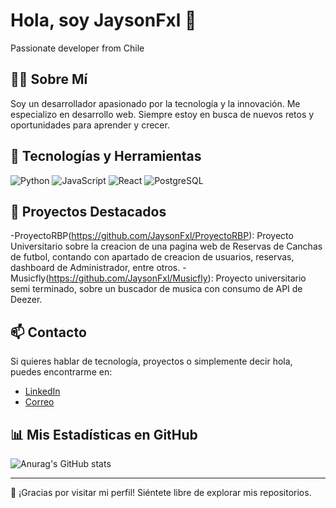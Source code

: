# Hola, soy JaysonFxl 👋
Passionate developer from Chile

## 🙋‍♂️ Sobre Mí

Soy un desarrollador apasionado por la tecnología y la innovación. Me especializo en desarrollo web. 
Siempre estoy en busca de nuevos retos y oportunidades para aprender y crecer.

## 🔧 Tecnologías y Herramientas
![Python](https://img.shields.io/badge/-Python-3776AB?style=flat-square&logo=python&logoColor=white)
![JavaScript](https://static.vecteezy.com/system/resources/previews/027/127/463/original/javascript-logo-javascript-icon-transparent-free-png.png)
![React](https://img.shields.io/badge/-React-61DAFB?style=flat-square&logo=react&logoColor=black)
![PostgreSQL](https://img.shields.io/badge/-PostgreSQL-336791?style=flat-square&logo=postgresql&logoColor=white)

## 🌟 Proyectos Destacados
-ProyectoRBP(https://github.com/JaysonFxl/ProyectoRBP): Proyecto Universitario sobre la creacion de una pagina web de Reservas de Canchas de futbol, contando con apartado de creacion de usuarios, reservas, dashboard de Administrador, entre otros.
-Musicfly(https://github.com/JaysonFxl/Musicfly): Proyecto universitario semi terminado, sobre un buscador de musica con consumo de API de Deezer.

## 📫 Contacto

Si quieres hablar de tecnología, proyectos o simplemente decir hola, puedes encontrarme en:

- [LinkedIn](https://www.linkedin.com/in/jayson-flores-cartes-7b2536249/)
- [Correo](jayson.flores.cartes@gmail.com)

## 📊 Mis Estadísticas en GitHub

![Anurag's GitHub stats](https://github-readme-stats.vercel.app/api?username=JaysonFxl&show_icons=true&theme=radical)

---
💬 ¡Gracias por visitar mi perfil! Siéntete libre de explorar mis repositorios.
